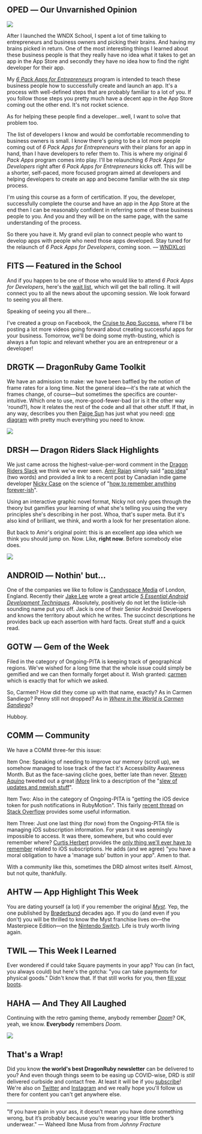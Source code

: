 <div style="display:none;font−size:0;line−height:0;max−height:0;mso−hide:all">DRD061: In this issue, we clear out the Ongoing-PITA file.</div>

## OPED ― Our Unvarnished Opinion

![](https://dragonrubydispatch.com/assets/images/buildfire-app-construction-590x332.png)

After I launched the WNDX School, I spent a lot of time talking to entrepreneurs and business owners and picking their brains. And having my brains picked in return. One of the most interesting things I learned about these business people is that they really have no idea what it takes to get an app in the App Store and secondly they have no idea how to find the right developer for their app.

My _[6 Pack Apps for Entrepreneurs](https://6packapps.io)_ program is intended to teach these business people how to successfully create and launch an app. It's a process with well-defined steps that are probably familiar to a lot of you. If you follow those steps you pretty much have a decent app in the App Store coming out the other end. It's not rocket science.

As for helping these people find a developer...well, I want to solve that problem too.

The list of developers I know and would be comfortable recommending to business owners is small. I know there's going to be a lot more people coming out of _6 Pack Apps for Entrepreneurs_ with their plans for an app in hand, than I have developers to refer them to. This is where my original _6 Pack Apps_ program comes into play. I'll be relaunching _6 Pack Apps for Developers_ right after _6 Pack Apps for Entrepreneurs_ kicks off. This will be a shorter, self-paced, more focused program aimed at developers and helping developers to create an app and become familiar with the six step process.

I'm using this course as a form of certification. If you, the developer, successfully complete the course and have an app in the App Store at the end then I can be reasonably confident in referring some of these business people to you. And you and they will be on the same page, with the same understanding of the process.

So there you have it. My grand evil plan to connect people who want to develop apps with people who need those apps developed. Stay tuned for the relaunch of _6 Pack Apps for Developers_, coming soon. ― [WNDXLori](https://twitter.com/wndxlori)

## FITS ― Featured in the School

And if you happen to be one of those who would like to attend _6 Pack Apps for Developers_, here's the [wait list](https://wndx.school/p/6pa4d), which will get the ball rolling. It will connect you to all the news about the upcoming session. We  look forward to seeing you all there.

Speaking of seeing you all there...

I've created a group on Facebook, the [Cruise to App Success](https://www.facebook.com/groups/6packappcamp/), where I'll be posting a lot more videos going forward about creating successful apps for your business. Tomorrow, we'll be doing some myth-busting, which is always a fun topic and relevant whether you are an entrepreneur or a developer!  

## DRGTK ― DragonRuby Game Toolkit

We have an admission to make: we have been baffled by the notion of frame rates for a long time. Not the general idea―it's the rate at which the frames change, of course―but sometimes the specifics are counter-intuitive. Which one to use, more-good-fewer-bad (or is it the other way 'round?), how it relates the rest of the code and all that other stuff. If that, in any way, describes you then [Paige Sun](https://twitter.com/_PaigeSun) has just what you need: [one diagram](https://twitter.com/_PaigeSun/status/1258493780795129856) with pretty much everything you need to know.

![](https://dragonrubydispatch.com/assets/images/paige-sun-590x332.png)

## DRSH ― Dragon Riders Slack Highlights

We just came across the highest-value-per-word comment in the [Dragon Riders Slack](https://motioneers.slack.com) we think we've ever seen. [Amir Rajan](https://motioneers.slack.com/team/U07C64R8C) simply said "[app idea](https://motioneers.slack.com/archives/C055RDLS0/p1586978757115700)" (two words) and provided a link to a recent post by Canadian indie game developer [Nicky Case](https://twitter.com/ncasenmare) on the science of "[how to remember anything forever-ish](https://ncase.me/remember/)".

Using an interactive graphic novel format, Nicky not only goes through the theory but gamifies your learning of what she's telling you using the very principles she's describing in her post. Whoa, that's super meta. But it's also kind of brilliant, we think, and worth a look for her presentation alone.

But back to Amir's original point: this is an excellent app idea which we think you should jump on. Now. Like, **right now**. Before somebody else does.

![](https://dragonrubydispatch.com/assets/images/nicky-case-590x390.png)
 
## ANDROID ― Nothin' but...

One of the companies we like to follow is [Candyspace Media](https://twitter.com/CandyspaceMedia) of London, England. Recently their [Jake Lee](https://twitter.com/JakeLeeLtd) wrote a great article _[5 Essential Android Development Techniques](https://blog.candyspace.com/5-essential-android-techniques-for-2020)_. Absolutely, positively do not let the listicle-ish sounding name put you off. Jack is one of their Senior Android Developers and knows the territory about which he writes. The succinct descriptions he provides back up each assertion with hard facts. Great stuff and a quick read. 

## GOTW ― Gem of the Week

Filed in the category of Ongoing-PITA is keeping track of geographical regions. We've wished for a long time that the whole issue could simply be gemified and we can then formally forget about it. Wish granted: [carmen](https://github.com/carmen-ruby/carmen) which is exactly that for which we asked.

So, Carmen? How did they come up with that name, exactly? As in Carmen Sandiego? Penny still not dropped? As in _[Where in the World is Carmen Sandiego](https://en.wikipedia.org/wiki/Carmen_Sandiego)_?

Hubboy.

## COMM ― Community

We have a COMM three-fer this issue:

Item One: Speaking of needing to improve our memory (scroll up), we somehow managed to lose track of the fact it's Accessibility Awareness Month. But as the face-saving cliche goes, better late than never. [Steven Aquino](https://twitter.com/steven_aquino) tweeted out a great [iMore](https://twitter.com/imore) link to a description of the "[slew of updates and newish stuff](https://twitter.com/steven_aquino/status/1258450689912500225)".

Item Two: Also in the category of Ongoing-PITA is "getting the iOS device token for push notifications in RubyMotion". This fairly [recent thread](https://stackoverflow.com/questions/61663301/getting-the-ios-device-token-for-push-notifciations-in-rubymotion/61666000) on [Stack Overflow](https://twitter.com/stackoverflow) provides some useful information.

Item Three: Just one last thing (for now) from the Ongoing-PITA file is managing iOS subscription information. For years it was seemingly impossible to access. It was there, somewhere, but who could ever remember where? [Curtis Herbert](https://twitter.com/parrots) provides the [only thing we'll ever have to remember](https://twitter.com/parrots/status/1250828059776880640) related to iOS subscriptions. He adds (and we agree) "you have a moral obligation to have a 'manage sub' button in your app". Amen to that.

With a community like this, sometimes the DRD almost writes itself.  Almost, but not quite, thankfully. 

## AHTW ― App Highlight This Week

You are dating yourself (a lot) if you remember the original _[Myst](https://en.wikipedia.org/wiki/Myst)_. Yep, the one published by [Brøderbund](https://en.wikipedia.org/wiki/Broderbund) decades ago. If you do (and even if you don't) you will be thrilled to know the Myst franchise lives on―the Masterpiece Edition―on the [Nintendo Switch](https://www.nintendo.com/games/detail/realmyst-masterpiece-edition-switch/). Life is truly worth living again.

## TWIL ― This Week I Learned

Ever wondered if could take Square payments in your app? You can (in fact, you always could) but here's the gotcha: "you can take payments for physical goods." Didn't know that. If that still works for you, then [fill your boots](https://github.com/square/square-ruby-sdk). 

## HAHA ― And They All Laughed

Continuing with the retro gaming theme, anybody remember _<a href="https://en.wikipedia.org/wiki/Doom_(franchise)">Doom</a>_? OK, yeah, we know. **Everybody** remembers _Doom_.

![](https://dragonrubydispatch.com/assets/images/the-difference-590x787.png)

## That's a Wrap!

Did you know **the world's best DragonRuby newsletter** can be delivered to you? And even though things seem to be easing up COVID-wise, DRD is _still_ delivered curbside and contact free. At least it will be if you [subscribe](https://motivated-experimenter-209.ck.page/bd51551808?ck_subscriber_id=612863934)! We're also on [Twitter](https://twitter.com/wndxschool) and [Instagram](https://instagram.com/wndxschool) and we really hope you'll follow us there for content you can't get anywhere else.

---------------------------------------

"If you have pain in your ass, it doesn’t mean you have done something wrong, but it’s probably because you’re wearing your little brother’s underwear." ― Waheed Ibne Musa from from _Johnny Fracture_
